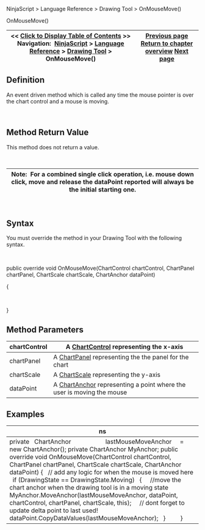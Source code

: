 ﻿


NinjaScript \> Language Reference \> Drawing Tool \> OnMouseMove()






















OnMouseMove()







| \<\< [Click to Display Table of Contents](onmousemove.md) \>\> **Navigation:**     [NinjaScript](ninjascript.md) \> [Language Reference](language_reference_wip.md) \> [Drawing Tool](drawing_tools.md) \> OnMouseMove() | [Previous page](onmousedown.md) [Return to chapter overview](drawing_tools.md) [Next page](onmouseup.md) |
| --- | --- |











## Definition


An event driven method which is called any time the mouse pointer is over the chart control and a mouse is moving.


 


## Method Return Value


This method does not return a value.


 




| Note:  For a combined single click operation, i.e. mouse down click, move and release the dataPoint reported will always be the initial starting one. |
| --- |



 


## Syntax
You must override the method in your Drawing Tool with the following syntax.


   

public override void OnMouseMove(ChartControl chartControl, ChartPanel chartPanel, ChartScale chartScale, ChartAnchor dataPoint)  

{  

   

}


## 


## Method Parameters




| chartControl | A [ChartControl](chartcontrol.md) representing the x\-axis |
| --- | --- |
| chartPanel | A [ChartPanel](chartpanel.md) representing the the panel for the chart |
| chartScale | A [ChartScale](chartscale.md) representing the y\-axis |
| dataPoint | A [ChartAnchor](chartanchor.md) representing a point where the user is moving the mouse |



## 


## 


## Examples




| ns |
| --- |
| private   ChartAnchor                     lastMouseMoveAnchor     \= new ChartAnchor(); private ChartAnchor MyAnchor; public override void OnMouseMove(ChartControl chartControl, ChartPanel chartPanel, ChartScale chartScale, ChartAnchor dataPoint) {    // add any logic for when the mouse is moved here    if (DrawingState \=\= DrawingState.Moving)    {      //move the chart anchor when the drawing tool is in a moving state        MyAnchor.MoveAnchor(lastMouseMoveAnchor, dataPoint, chartControl, chartPanel, chartScale, this);      // dont forget to update delta point to last used!      dataPoint.CopyDataValues(lastMouseMoveAnchor);    }          } |









